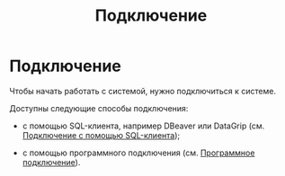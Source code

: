 ﻿---
layout: default
title: Подключение
nav_order: 1
parent: Работа с системой
has_children: true
has_toc: false
---

Подключение
===========

Чтобы начать работать с системой, нужно подключиться к системе.

Доступны следующие способы подключения:

*   с помощью SQL-клиента, например DBeaver или DataGrip 
    (см. [Подключение с помощью SQL-клиента](Подключение_с_помощью_SQL-клиента/Подключение_с_помощью_SQL-клиента.md));

*   с помощью программного подключения (см. [Программное подключение](Программное_подключение/Программное_подключение.md)).
    